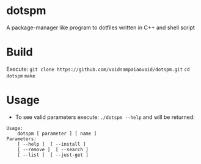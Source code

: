 # dotspm
A package-manager like program to dotfiles written in C++ and shell script 

# Build

Execute:
```git clone https://github.com/voidsampaiaovoid/dotspm.git```
```cd dotspm```
```make```

# Usage

* To see valid parameters execute:
```./dotspm --help```
and will be returned:
```dotspm: A package-manager like for Dotfiles
Usage:
	dotspm [ parameter ] [ name ]
Parameters:
	[ --help ]  [ --install ]
	[ --remove ]  [ --search ]
	[ --list ]  [ --just-get ]
```
